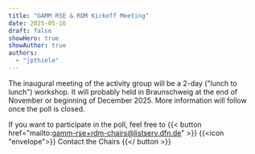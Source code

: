 ```yaml
---
title: "GAMM RSE & RDM Kickoff Meeting"
date: 2025-05-16
draft: false
showHero: true
showAuthor: true
authors:
  - "jpthiele"
---
```


The inaugural meeting of the activity group will be a 2-day ("lunch to lunch") workshop. 
It will probably held in Braunschweig at the end of November or beginning of December 2025.
More information will follow once the poll is closed.

If you want to participate in the poll, feel free to
{{< button href="mailto:gamm-rse+rdm-chairs@listserv.dfn.de" >}}
{{<icon "envelope">}} Contact the Chairs
{{</ button >}}
